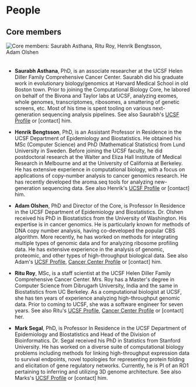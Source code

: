 # People

## Core members

<img src="<%=pathTo('assets/images/combio3.gif')%>" 
     class="img-rounded img-responsive"
     style="max-height: 200px; margin-right: 40px; margin-bottom: 20px"
     alt="Core members: Saurabh Asthana, Ritu Roy, Henrik Bengtsson, Adam Olshen">

* **Saurabh Asthana**, PhD, is an associate researcher at the UCSF Helen Diller
  Family Comprehensive Cancer Center. Saurabh did his graduate work in
  evolutionary biology/genomics at Harvard Medical School in old Boston town.
  Prior to joining the Computational Biology Core, he labored on behalf of the
  Bivona and Taylor labs at UCSF, analyzing exomes, whole genomes,
  transcriptomes, ribosomes, a smattering of genetic screens, etc. Most of
  his time is spent tooling on various next-generation sequencing analysis pipelines.
  See also Saurabh's [UCSF Profile](http://profiles.ucsf.edu/saurabh.asthana)
  or [contact] him.

* **Henrik Bengtsson**, PhD, is an Assistant Professor in Residence in
  the UCSF Department of Epidemiology and Biostatistics. He obtained
  his MSc (Computer Science) and PhD (Mathematical Statistics) from
  Lund University in Sweden. Before joining the UCSF faculty, he did
  postdoctoral research at the Walter and Eliza Hall Institute of
  Medical Research in Melbourne and at the University of California at
  Berkeley. He has extensive experience in computational biology, with
  a focus on applications of copy-number analysis to cancer genomics
  research.  He has recently developed the aroma.seq tools for
  analyzing new-generation sequencing data.
  See also Henrik's
  [UCSF Profile](http://profiles.ucsf.edu/henrik.bengtsson)
  or [contact] him.

* **Adam Olshen**, PhD and Director of the Core, is Professor In
  Residence in the UCSF Department of Epidemiology and
  Biostatistics. Dr. Olshen received his PhD in Biostatistics from the
  University of Washington. His expertise is in cancer genomics. He is
  particularly known for methods of DNA copy number analysis, having
  co-developed the popular CBS algorithm.  More recently, he has
  worked on methods for integrating multiple types of genomic data and
  for analyzing ribosome profiling data. He has extensive experience
  in the analysis of genomic, proteomic, and other types of
  high-throughput biological data.
  See also Adam's
  [UCSF Profile](http://profiles.ucsf.edu/adam.olshen),
  [Cancer Center Profile](http://cancer.ucsf.edu/people/profiles/olshen_adam.3576)
  or [contact] him.

* **Ritu Roy**, MSc, is a staff scientist at the UCSF Helen Diller
  Family Comprehensive Cancer Center. Mrs. Roy has a Master's degree
  in Computer Science from Dibrugarh University, India and the same in
  Biostatistics from UC Berkeley. As a computational biologist at
  UCSF, she has ten years of experience analyzing high-throughput
  genomic data.  Prior to coming to UCSF, she was a software engineer
  for seven years.
  See also Ritu's
  [UCSF Profile](http://profiles.ucsf.edu/ritu.roy),
  [Cancer Center Profile](http://cancer.ucsf.edu/people/profiles/roy_ritu.3644)
  or [contact] her.

* **Mark Segal**, PhD, is Professor In Residence in the UCSF Department 
  of Epidemiology and Biostatistics and Head of the Division of Bioinformatics.
  Dr. Segal received his PhD in Statistics from Stanford University.  He has 
  worked on a diverse suite of computational biology problems including 
  methods for linking high-throughput expression data to survival endpoints,
  novel topologies for representing protein folding and elicitation of gene
  regulatory networks.  Currently, he is PI of an RO1 pertaining to inferring
  and utilizing 3D genome architecture.
  See also Marks's
  [UCSF Profile](http://profiles.ucsf.edu/mark.segal)
  or [contact] him.

